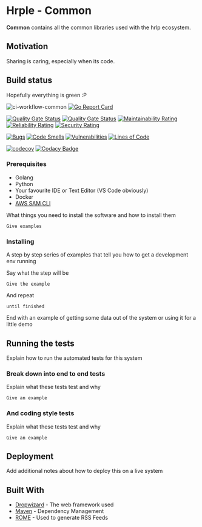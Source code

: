 # Hrple - Common

**Common** contains all the common libraries used with the hrlp ecosystem.

## Motivation

Sharing is caring, especially when its code.

## Build status

Hopefully everything is green :P

![ci-workflow-common](https://github.com/hrple/common/workflows/ci-workflow-common/badge.svg)
[![Go Report Card](https://goreportcard.com/badge/github.com/hrple/common)](https://goreportcard.com/report/github.com/hrple/common)

[![Quality Gate Status](https://sonarcloud.io/api/project_badges/measure?project=hrple_common&metric=alert_status)](https://sonarcloud.io/dashboard?id=hrple_common)
[![Quality Gate Status](https://sonarcloud.io/api/project_badges/measure?project=hrple_common&metric=alert_status)](https://sonarcloud.io/dashboard?id=hrple_common)
[![Maintainability Rating](https://sonarcloud.io/api/project_badges/measure?project=hrple_common&metric=sqale_rating)](https://sonarcloud.io/dashboard?id=hrple_common)
[![Reliability Rating](https://sonarcloud.io/api/project_badges/measure?project=hrple_common&metric=reliability_rating)](https://sonarcloud.io/dashboard?id=hrple_common)
[![Security Rating](https://sonarcloud.io/api/project_badges/measure?project=hrple_common&metric=security_rating)](https://sonarcloud.io/dashboard?id=hrple_common)

[![Bugs](https://sonarcloud.io/api/project_badges/measure?project=hrple_common&metric=bugs)](https://sonarcloud.io/dashboard?id=hrple_common)
[![Code Smells](https://sonarcloud.io/api/project_badges/measure?project=hrple_common&metric=code_smells)](https://sonarcloud.io/dashboard?id=hrple_common)
[![Vulnerabilities](https://sonarcloud.io/api/project_badges/measure?project=hrple_common&metric=vulnerabilities)](https://sonarcloud.io/dashboard?id=hrple_common)
[![Lines of Code](https://sonarcloud.io/api/project_badges/measure?project=hrple_common&metric=ncloc)](https://sonarcloud.io/dashboard?id=hrple_common)

[![codecov](https://codecov.io/gh/hrple/common/branch/master/graph/badge.svg)](https://codecov.io/gh/hrple/common)
[![Codacy Badge](https://api.codacy.com/project/badge/Grade/dac70d9c38934e21820117ee029677bc)](https://www.codacy.com/gh/hrple/common?utm_source=github.com&amp;utm_medium=referral&amp;utm_content=hrple/common&amp;utm_campaign=Badge_Grade)

### Prerequisites

-   Golang
-   Python
-   Your favourite IDE or Text Editor (VS Code obviously)
-   Docker
-   [AWS SAM CLI](https://docs.aws.amazon.com/serverless-application-model/latest/developerguide/serverless-sam-cli-install.html)

What things you need to install the software and how to install them

    Give examples

### Installing

A step by step series of examples that tell you how to get a development env running

Say what the step will be

    Give the example

And repeat

    until finished

End with an example of getting some data out of the system or using it for a little demo

## Running the tests

Explain how to run the automated tests for this system

### Break down into end to end tests

Explain what these tests test and why

    Give an example

### And coding style tests

Explain what these tests test and why

    Give an example

## Deployment

Add additional notes about how to deploy this on a live system

## Built With

-   [Dropwizard](http://www.dropwizard.io/1.0.2/docs/) - The web framework used
-   [Maven](https://maven.apache.org/) - Dependency Management
-   [ROME](https://rometools.github.io/rome/) - Used to generate RSS Feeds
